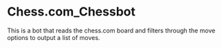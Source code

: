 # Chess.com_Chessbot
This is a bot that reads the chess.com board and filters through the move options to output a list of moves.
